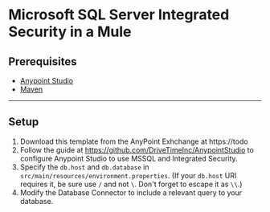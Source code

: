 # Microsoft SQL Server Integrated Security in a Mule
## Prerequisites
- [Anypoint Studio](https://www.mulesoft.com/lp/dl/studio)
- [Maven](https://maven.apache.org/download.cgi)
---
## Setup
1. Download this template from the AnyPoint Exhchange at https://todo
2. Follow the guide at https://github.com/DriveTimeInc/AnypointStudio to configure Anypoint Studio to use MSSQL and Integrated Security.
3. Specify the `db.host` and `db.database` in `src/main/resources/environment.properties`. (If your `db.host` URI requires it, be sure use `/` and not `\`. Don't forget to escape it as `\\`.)
4. Modify the Database Connector to include a relevant query to your database.
